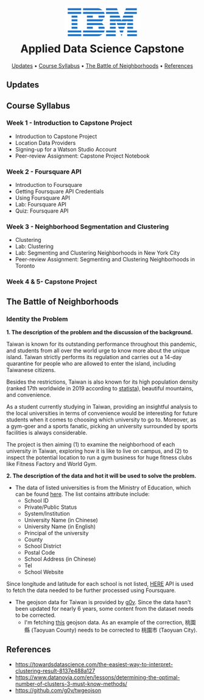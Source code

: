 <h1 align='center'>
<br>
<img src="assets/IBM-Logo.png" alt="IBM Course" width="200">
<br>
 Applied Data Science Capstone
</h1>
<p align="center">
  <a href="#updates">Updates</a> • 
  <a href="#course-syllabus">Course Syllabus</a> • 
  <a href="#the-battle-of-neighborhoods">The Battle of Neighborhoods</a> • 
  <a href="#references">References</a>
</p>

## Updates

## Course Syllabus
### Week 1 - Introduction to Capstone Project

+ Introduction to Capstone Project
+ Location Data Providers
+ Signing-up for a Watson Studio Account
+ Peer-review Assignment: Capstone Project Notebook
### Week 2 - Foursquare API

+ Introduction to Foursquare
+ Getting Foursquare API Credentials
+ Using Foursquare API
+ Lab: Foursquare API
+ Quiz: Foursquare API


### Week 3 - Neighborhood Segmentation and Clustering

+ Clustering
+ Lab: Clustering
+ Lab: Segmenting and Clustering Neighborhoods in New York City
+ Peer-review Assignment: Segmenting and Clustering Neighborhoods in Toronto
### Week 4 & 5- Capstone Project

## The Battle of Neighborhoods

### Identity the Problem
**1. The description of the problem and the discussion of the background.**

Taiwan is known for its outstanding performance throughout this pandemic, and students from all over the world urge to know more about the unique island. Taiwan strictly performs its regulation and carries out a 14-day quarantine for people who are allowed to enter the island, including Taiwanese citizens. 

Besides the restrictions, Taiwan is also known for its high population density (ranked 17th worldwide in 2019 according to [statista](https://www.statista.com/statistics/264683/top-fifty-countries-with-the-highest-population-density/)), beautiful mountains, and convenience. 

As a student currently studying in Taiwan, providing an insightful analysis to the local universities in terms of convenience would be interesting for future students when it comes to choosing which university to go to. Moreover, as a gym-goer and a sports fanatic, picking an university surrounded by sports facilities is always considerable. 

The project is then aiming (1) to examine the neighborhood of each university in Taiwan, exploring how it is like to live on campus, and (2) to inspect the potential location to run a gym business for huge fitness clubs like Fitness Factory and World Gym. 


**2. The description of the data and hot it will be used to solve the problem.**

+ The data of listed universities is from the Ministry of Education, which can be found [here](https://ulist.moe.gov.tw/Download/FileDownload). The list contains attribute include:
  + School ID
  + Private/Public Status
  + System/Institution
  + University Name (in Chinese)
  + University Name (in English)
  + Principal of the university
  + County
  + School District
  + Postal Code
  + School Address (in Chinese)
  + Tel
  + School Website

Since longitude and latitude for each school is not listed, [HERE](https://developer.here.com) API is used to fetch the data needed to be further processed using Foursquare.

+ The geojson data for Taiwan is provided by [g0v](https://github.com/g0v/twgeojson). Since the data hasn't been updated for nearly 6 years, some content from the dataset needs to be corrected.
  + I'm fetching [this](https://raw.githubusercontent.com/g0v/twgeojson/master/json/twCounty2010.geo.json) geojson data. As an example of the correction, 桃園縣 (Taoyuan County) needs to be corrected to 桃園市 (Taoyuan City).




## References
+ <https://towardsdatascience.com/the-easiest-way-to-interpret-clustering-result-8137e488a127>
+ <https://www.datanovia.com/en/lessons/determining-the-optimal-number-of-clusters-3-must-know-methods/>
+ <https://github.com/g0v/twgeojson>
